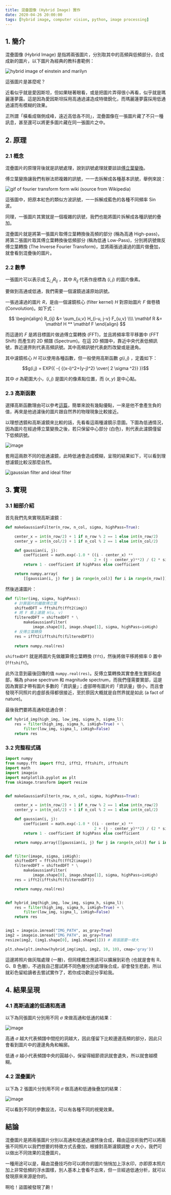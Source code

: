 ```yaml
---
title: 混疊圖像 (Hybrid Image) 實作
date: 2020-04-26 20:00:00
tags: [hybrid image, computer vision, python, image processing]
---
```


## 1. 簡介

混疊圖像 (Hybrid Image) 是指將兩張圖片，分別取其中的高頻與低頻部分，合成成新的圖片，以下圖片為經典的教科書範例：

![hybrid image of einstein and marilyn](https://user-images.githubusercontent.com/18013815/80302650-d2a87900-87dd-11ea-90f8-1d24e3db275d.png)

這張圖片是甚麼呢？

近看似乎就是愛因斯坦，但如果瞇著眼看，或是把圖片弄得很小再看，似乎就是瑪麗蓮夢露。這是因為愛因斯坦採用高通過濾造成特徵銳化，而瑪麗蓮夢露採用低通過濾而有模糊的效果。

正所謂「橫看成嶺側成峰，遠近高低各不同」，混疊圖像在一張圖片藏了不只一種訊息，甚至還可以將更多圖片藏在同一張圖片之中。

## 2. 原理

### 2.1 概念

混疊圖片的原理背後就是訊號處理，說到訊號處理就要談談[傅立葉變換](https://zh.wikipedia.org/wiki/%E5%82%85%E9%87%8C%E5%8F%B6%E5%8F%98%E6%8D%A2)。

傅立葉變換讓我們有辦法把複雜的訊號，一一去拆解成各種基本訊號，舉例來說：

![gif of fourier transform form wiki](https://upload.wikimedia.org/wikipedia/commons/7/72/Fourier_transform_time_and_frequency_domains_%28small%29.gif)
(source from Wikipedia)

這張圖中，把原本紅色的類似方波訊號，一一拆解成藍色的各種不同頻率 Sin 波。

同理，一張圖片其實就是一個複雜的訊號，我們也能將圖片拆解成各種訊號的疊加。

混疊圖片就是將第一張圖片取傅立葉轉換後高頻的部分 (稱為高通 High-pass)，將第二張圖片取其傅立葉轉換後低頻部分 (稱為低通 Low-Pass)，分別將訊號做反傅立葉轉換 (The Inverse Fourier Transform)，並將兩張過濾過的圖片做疊加，就會看到混疊後的圖片。

### 2.2 數學

一張圖片可以表示成 $\sum_{i, j}R_{ij}$ ，其中 $R_{ij}$ 代表作座標為 $(i, j)$ 的圖片像素。

要做到高通或低通，我們需要一個濾鏡過濾原始訊號。

一張過濾過的圖片 $R$，是由一個濾鏡核心 (filter kernel) $H$ 對原始圖片 $F$ 做卷積 (Convolution)。如下式：

$$
\begin{align}
R_{ij}  &= \sum_{u,v} H_{i-u, j-v} F_{u,v} \\\\
\mathbf R &= \mathbf H ** \mathbf F
\end{align}
$$

而這邊的 $F$ 是將目標圖片做過傅立葉轉換 (FFT)，並且將頻率零平移置中 (FFT Shift) 而產生的 2D 頻譜 (Spectrum)。在這 2D 頻譜中，靠近中央代表低頻訊號，靠近邊界則代表高頻訊號。其中高頻訊號代表劇烈改變或是邊角。

其中濾鏡核心 $H$ 可以使用各種函數，但一般使用高斯函數 $g(i,j)$ ，定義如下：

$$g(i,j) = EXP({ -{ {(x-i)^2+(y-j)^2} \over{ 2 \sigma ^2}} })$$

其中 $\sigma$ 為範圍大小，$(i, j)$ 是圖片的像素點位置，而 $(x, y)$ 是中心點。

### 2.3 高斯函數

選擇高斯函數理由可以參考[這篇](https://dsp.stackexchange.com/questions/3002/why-are-gaussian-filters-used-as-low-pass-filters-in-image-processing)，簡單來說有幾點優點，一來是他不會產生負的值，再來是他過濾後的圖片跟自然界的物理現象比較接近。

以理想透鏡和高斯濾鏡來比較的話，先看看這兩種濾鏡示意圖。下圖為低通情況，因為圖片在經過傅立葉變換之後，若只保留中心部分 (白色)，則代表此濾鏡僅留下低頻訊號。

![image](https://user-images.githubusercontent.com/18013815/80313634-a9f4a380-881e-11ea-9de2-1526ac3b1692.png)

套用這兩款不同的低通濾鏡，此時低通會造成模糊，呈現的結果如下，可以看到理想濾鏡比較沒那麼自然。

![gaussian filter and ideal filter](https://user-images.githubusercontent.com/18013815/80313337-ee7f3f80-881c-11ea-8ba3-c69df565e8e0.png)

## 3. 實現

### 3.1 細部介紹

首先我們先來實現高斯濾鏡：

```py
def makeGaussianFilter(n_row, n_col, sigma, highPass=True):

    center_x = int(n_row/2) + 1 if n_row % 2 == 1 else int(n_row/2)
    center_y = int(n_col/2) + 1 if n_col % 2 == 1 else int(n_col/2)

    def gaussian(i, j):
        coefficient = math.exp(-1.0 * ((i - center_x) **
                                       2 + (j - center_y)**2) / (2 * sigma**2))
        return 1 - coefficient if highPass else coefficient

    return numpy.array(
        [[gaussian(i, j) for j in range(n_col)] for i in range(n_row)])
```

然後過濾圖片：

```py
def filter(img, sigma, highPass):
    # 計算圖片的離散傅立葉
    shiftedDFT = fftshift(fft2(img))
    # 將 F 乘上濾鏡 H(u, v)
    filteredDFT = shiftedDFT * \
        makeGaussianFilter(
            image.shape[0], image.shape[1], sigma, highPass=isHigh)
    # 反傅立葉轉換
    res = ifft2(ifftshift(filteredDFT))
    
    return numpy.real(res)
```

`shiftedDFT` 就是將圖片先做離算傅立葉轉換 (`fft`)，然後將做平移將頻率 0 置中 (`fftshift`)。

此外注意到最後回傳的值 `numpy.real(res)`。反傅立葉轉換其實會產生實部和虛部，稱為 phase spectrum 和 magnitude spectrum，而我們僅需要實部，這是因為實部才帶有圖片多數的「資訊量」；虛部帶有圖片的「資訊量」很小，而且會發現不同照片的虛部長得都很接近，至於原因大概就是自然界就是如此 (a fact of nature)。

最後我們要將高通和低通合併：

```py
def hybrid_img(high_img, low_img, sigma_h, sigma_l):
    res = filter(high_img, sigma_h, isHigh=True) + \
        filter(low_img, sigma_l, isHigh=False)
    return res
```

### 3.2 完整程式碼

```py
import numpy
from numpy.fft import fft2, ifft2, fftshift, ifftshift
import math
import imageio
import matplotlib.pyplot as plt
from skimage.transform import resize


def makeGaussianFilter(n_row, n_col, sigma, highPass=True):

    center_x = int(n_row/2) + 1 if n_row % 2 == 1 else int(n_row/2)
    center_y = int(n_col/2) + 1 if n_col % 2 == 1 else int(n_col/2)

    def gaussian(i, j):
        coefficient = math.exp(-1.0 * ((i - center_x) **
                                       2 + (j - center_y)**2) / (2 * sigma**2))
        return 1 - coefficient if highPass else coefficient

    return numpy.array([[gaussian(i, j) for j in range(n_col)] for i in range(n_row)])


def filter(image, sigma, isHigh):
    shiftedDFT = fftshift(fft2(image))
    filteredDFT = shiftedDFT * \
        makeGaussianFilter(
            image.shape[0], image.shape[1], sigma, highPass=isHigh)
    res = ifft2(ifftshift(filteredDFT))

    return numpy.real(res)


def hybrid_img(high_img, low_img, sigma_h, sigma_l):
    res = filter(high_img, sigma_h, isHigh=True) + \
        filter(low_img, sigma_l, isHigh=False)
    return res


img1 = imageio.imread("IMG_PATH", as_gray=True)
img2 = imageio.imread("IMG_PATH", as_gray=True)
resize(img2, (img1.shape[0], img1.shape[1])) # 兩張圖要一樣大

plt.show(plt.imshow(hybrid_img(img1, img2, 10, 10), cmap='gray'))
```

這邊將照片做灰階處理 (一層)，但同樣概念應該可以擴展到彩色 (也就是會有 R、G、B 色層)，不過我自己嘗試將不同色層分別處理後合成，卻會發生悲劇，所以就彩色留給讀者去嘗試實作了，若你成功歡迎分享給我。

## 4. 結果呈現

### 4.1 高斯過濾的低通和高通

以下為同張圖片分別用不同 $\sigma$ 來做高通和低通的結果：

![image](https://user-images.githubusercontent.com/18013815/80318872-acb3c080-883f-11ea-8552-d89336d1d233.png)

高通 $\sigma$ 越大代表頻譜中間挖的洞越大，因此僅留下比較邊邊高頻的部分，因此只會看到圖片中的邊邊角角和輪廓。

低通 $\sigma$ 越小代表頻譜中央的圓越小，保留得細節資訊就會遺失，所以就會越模糊。

### 4.2 混疊圖片

以下為 2 張圖片分別用不同 $\sigma$ 做高通和低通後疊加的結果：

![image](https://user-images.githubusercontent.com/18013815/80318678-4e3a1280-883e-11ea-895d-50d767d56442.png)

可以看到不同的參數設法，可以有各種不同的視覺效果。

## 結論

混疊圖片是將兩張圖片分別以高通和低通過濾然後合成，藉由這技術我們可以將兩張不同照片以我們想要的特徵方式去疊加，根據對高斯濾鏡調整 $\sigma$ 大小，我們可以做出不同效果的混疊圖片。

一種用途可以是，藉由混疊技巧你可以將你的圖片悄悄加上浮水印，亦即原本照片加上非常低頻的浮水圖樣，別人基本上會看不出來，但一旦經過低通分析，就可以發現原來來源是你的。

啊哈！盜圖被發現了齁！
